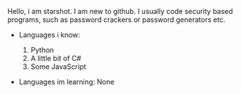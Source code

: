 Hello, i am starshot.
I am new to github.
I usually code security based programs, such as password crackers or password generators etc. 

- Languages i know:
  1. Python
  2. A little bit of C#
  3. Some JavaScript
 
- Languages im learning:
  None
